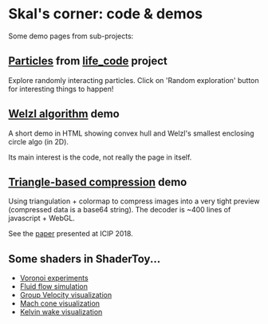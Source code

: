 # Skal's corner: code & demos

Some demo pages from sub-projects:

## [Particles](https://skal65535.github.io/particle_life/particle_life.html#91651088029) from [life_code](https://github.com/skal65535/life_code) project

   Explore randomly interacting particles. Click on 'Random exploration' button for interesting things to happen!


## [Welzl algorithm](https://skal65535.github.io/convex_hull/index.html) demo

   A short demo in HTML showing convex hull and Welzl's
   smallest enclosing circle algo (in 2D).

   Its main interest is the code, not really the page in itself.

## [Triangle-based compression](https://skal65535.github.io/triangle/index.html) demo

   Using triangulation + colormap to compress images into a very tight preview
   (compressed data is a base64 string). The decoder is ~400 lines of javascript + WebGL.

   See the [paper](http://arxiv.org/abs/1809.02257) presented at ICIP 2018.

## Some shaders in ShaderToy...

  * [Voronoi experiments](https://www.shadertoy.com/view/ftByDD)
  * [Fluid flow simulation](https://www.shadertoy.com/view/ft2czK)
  * [Group Velocity visualization](https://www.shadertoy.com/view/stcBDB)
  * [Mach cone visualization](https://www.shadertoy.com/view/slKfWR)
  * [Kelvin wake visualization](https://www.shadertoy.com/view/stGBWh)
